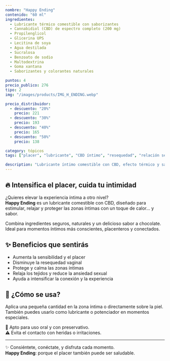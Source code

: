 ```yaml
---
nombre: "Happy Ending"
contenido: "60 ml"
ingredientes:
  - Lubricante térmico comestible con saborizantes
  - Cannabidiol (CBD) de espectro completo (200 mg)
  - Propilenglicol
  - Glicerina UPS
  - Lecitina de soya
  - Agua destilada
  - Sucralosa
  - Benzoato de sodio
  - Maltodextrina
  - Goma xantana
  - Saborizantes y colorantes naturales

puntos: 4
precio_publico: 276
tipo: 2
img: "/images/products/IMG_H_ENDING.webp"

precio_distribuidor:
  - descuento: "20%"
    precio: 221
  - descuento: "30%"
    precio: 193
  - descuento: "40%"
    precio: 165
  - descuento: "50%"
    precio: 138

category: tópicos
tags: ["placer", "lubricante", "CBD íntimo", "resequedad", "relación sexual", "bienestar íntimo"]

description: "Lubricante íntimo comestible con CBD, efecto térmico y sabor a chocolate. Intensifica el placer y cuida tu salud íntima."
---
```


## 🔥 Intensifica el placer, cuida tu intimidad

¿Quieres elevar la experiencia íntima a otro nivel?  
**Happy Ending** es un lubricante comestible con CBD, diseñado para estimular, relajar y proteger las zonas íntimas con un toque de calor… y sabor.

Combina ingredientes seguros, naturales y un delicioso sabor a chocolate. Ideal para momentos íntimos más conscientes, placenteros y conectados.

## ✨ Beneficios que sentirás

- Aumenta la sensibilidad y el placer  
- Disminuye la resequedad vaginal  
- Protege y calma las zonas íntimas  
- Relaja los tejidos y reduce la ansiedad sexual  
- Ayuda a intensificar la conexión y la experiencia

## 🧴 ¿Cómo se usa?

Aplica una pequeña cantidad en la zona íntima o directamente sobre la piel.  
También puedes usarlo como lubricante o potenciador en momentos especiales.

💋 Apto para uso oral y con preservativo.  
⚠️ Evita el contacto con heridas o irritaciones.

---

✨ Consiéntete, conéctate, y disfruta cada momento.  
**Happy Ending**: porque el placer también puede ser saludable.

